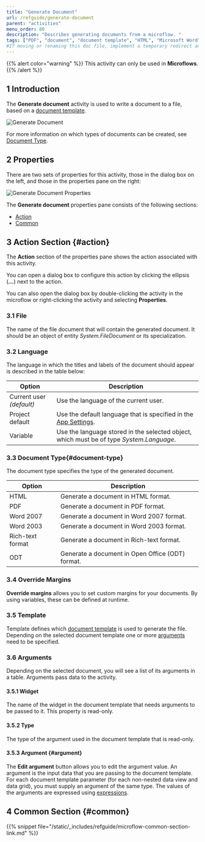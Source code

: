 ```yaml
---
title: "Generate Document"
url: /refguide/generate-document
parent: "activities"
menu_order: 80
description: "Describes generating documents from a microflow. "
tags: ["PDF", "document", "document template", "HTML", "Microsoft Word", "ODT", "studio pro", "generate document"]
#If moving or renaming this doc file, implement a temporary redirect and let the respective team know they should update the URL in the product. See Mapping to Products for more details.
---
```


{{% alert color="warning" %}}
This activity can only be used in **Microflows**.
{{% /alert %}}

## 1 Introduction

The **Generate document** activity is used to write a document to a file, based on a [document template](document-templates). 

![Generate Document](/attachments/refguide/modeling/application-logic/microflows-and-nanoflows/activities/generate-document/generate-document.png)

For more information on which types of documents can be created, see [Document Type](#document-type).

## 2 Properties

There are two sets of properties for this activity, those in the dialog box on the left, and those in the properties pane on the right:

![Generate Document Properties](/attachments/refguide/modeling/application-logic/microflows-and-nanoflows/activities/generate-document/generate-document-properties.png)

The **Generate document** properties pane consists of the following sections:

* [Action](#action)
* [Common](#common)

## 3 Action Section {#action}

The **Action** section of the properties pane shows the action associated with this activity.

You can open a dialog box to configure this action by clicking the ellipsis (**…**) next to the action.

You can also open the dialog box by double-clicking the activity in the microflow or right-clicking the activity and selecting **Properties**.

### 3.1 File

The name of the file document that will contain the generated document. It should be an object of entity *System.FileDocument* or its specialization.

### 3.2 Language

The language in which the titles and labels of the document should appear is described in the table below:

| Option | Description |
| --- | --- |
| Current user *(default)*  | Use the language of the current user. |
| Project default | Use the default language that is specified in the [App Settings](project-settings). |
| Variable | Use the language stored in the selected object, which must be of type *System.Language*. |

### 3.3 Document Type{#document-type}

The document type specifies the type of the generated document.

| Option | Description |
| --- | --- |
| HTML | Generate a document in HTML format. |
| PDF | Generate a document in PDF format. |
| Word 2007 | Generate a document in Word 2007 format. |
| Word 2003 | Generate a document in Word 2003 format. |
| Rich-text format | Generate a document in Rich-text format. |
| ODT | Generate a document in Open Office (ODT) format. |

### 3.4 Override Margins

**Override margins** allows you to set custom margins for your documents. By using variables, these can be defined at runtime.

### 3.5 Template

Template defines which [document template](document-templates) is used to generate the file. Depending on the selected document template one or more [arguments](#argument) need to be specified. 

### 3.6 Arguments

Depending on the selected document, you will see a list of its arguments in a table. Arguments pass data to the activity. 

#### 3.5.1 Widget

The name of the widget in the document template that needs arguments to be passed to it. This property  is read-only.

#### 3.5.2 Type

The type of the argument used in the document template that is read-only.

#### 3.5.3 Argument {#argument}

The **Edit argument** button allows you to edit the argument value.  An argument is the input data that you are passing to the document template. For each document template parameter (for each non-nested data view and data grid), you must supply an argument of the same type. The values of the arguments are expressed using [expressions](expressions).

## 4 Common Section {#common}

{{% snippet file="/static/_includes/refguide/microflow-common-section-link.md" %}}